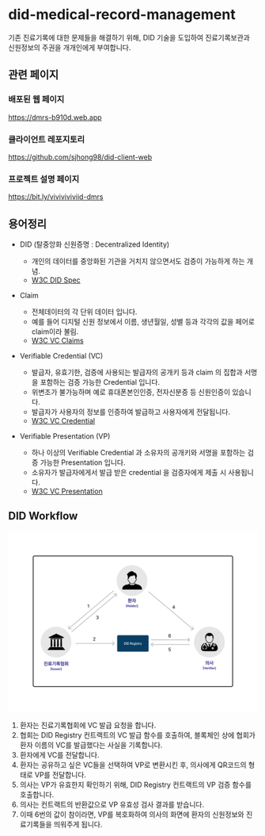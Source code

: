 # did-medical-record-management

기존 진료기록에 대한 문제들을 해결하기 위해, DID 기술을 도입하여 진료기록보관과 신원정보의 주권을 개개인에게 부여합니다.

## 관련 페이지

### 배포된 웹 페이지
https://dmrs-b910d.web.app
### 클라이언트 레포지토리
https://github.com/sjhong98/did-client-web
### 프로젝트 설명 페이지
https://bit.ly/viviviviviid-dmrs

## 용어정리

- DID (탈중앙화 신원증명 : Decentralized Identity)
    - 개인의 데이터를 중앙화된 기관을 거치지 않으면서도 검증이 가능하게 하는 개념.
    - [W3C DID Spec](https://www.w3.org/TR/did-core/)

- Claim
    - 전체데이터의 각 단위 데이터 입니다.
    - 예를 들어 디지털 신원 정보에서 이름, 생년월일, 성별 등과 각각의 값을 페어로 claim이라 불림.
    - [W3C VC Claims](https://www.w3.org/TR/vc-data-model/#claims)

- Verifiable Credential (VC)
    - 발급자, 유효기한, 검증에 사용되는 발급자의 공개키 등과  claim 의 집합과 서명을 포함하는 검증 가능한 Credential 입니다.
    - 위변조가 불가능하며 예로 휴대폰본인인증, 전자신분증 등 신원인증이 있습니다.
    - 발급자가 사용자의 정보를 인증하여 발급하고 사용자에게 전달됩니다.
    - [W3C VC Credential](https://www.w3.org/TR/vc-data-model/#credentials)
    
- Verifiable Presentation (VP)
    - 하나 이상의 Verifiable Credential 과 소유자의 공개키와 서명을 포함하는 검증 가능한 Presentation 입니다.
    - 소유자가 발급자에게서 발급 받은 credential 을 검증자에게 제출 시 사용됩니다.
    - [W3C VC Presentation](https://www.w3.org/TR/vc-data-model/#presentations)

## DID Workflow
![Workflow](images/DID.png)

1. 환자는 진료기록협회에 VC 발급 요청을 합니다.
2. 협회는 DID Registry 컨트랙트의 VC 발급 함수를 호출하여, 블록체인 상에 협회가 환자 이름의 VC를 발급했다는 사실을 기록합니다.
3. 환자에게 VC를 전달합니다.
4. 환자는 공유하고 싶은 VC들을 선택하여 VP로 변환시킨 후, 의사에게 QR코드의 형태로 VP를 전달합니다.
5. 의사는 VP가 유효한지 확인하기 위해, DID Registry 컨트랙트의 VP 검증 함수를 호출합니다.
6. 의사는 컨트랙트의 반환값으로 VP 유효성 검사 결과를 받습니다.
7. 이때 6번의 값이 참이라면, VP를 복호화하여 의사의 화면에 환자의 신원정보와 진료기록들을 띄워주게 됩니다.